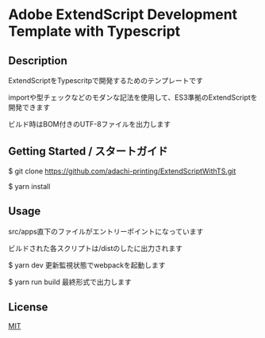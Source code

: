 # Adobe ExtendScript Development Template with Typescript


## Description

ExtendScriptをTypescritpで開発するためのテンプレートです

importや型チェックなどのモダンな記法を使用して、ES3準拠のExtendScriptを開発できます

ビルド時はBOM付きのUTF-8ファイルを出力します

## Getting Started / スタートガイド

$ git clone https://github.com/adachi-printing/ExtendScriptWithTS.git

$ yarn install

## Usage

src/apps直下のファイルがエントリーポイントになっています

ビルドされた各スクリプトは/distのしたに出力されます

$ yarn dev 更新監視状態でwebpackを起動します

$ yarn run build 最終形式で出力します

## License

[MIT](http://b4b4r07.mit-license.org)